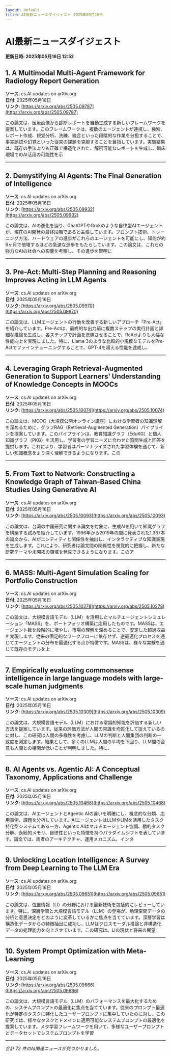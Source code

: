 ```yaml
---
layout: default
title: AI最新ニュースダイジェスト 2025年05月16日
---
```


# AI最新ニュースダイジェスト
**更新日時: 2025年05月16日 12:52**

## 1. A Multimodal Multi-Agent Framework for Radiology Report Generation

**ソース**: cs.AI updates on arXiv.org  
**日付**: 2025年05月16日  
**リンク**: [https://arxiv.org/abs/2505.09787](https://arxiv.org/abs/2505.09787)  

この論文は、医療画像から診断レポートを自動生成する新しいフレームワークを提案しています。このフレームワークは、複数のエージェントが連携し、検索、レポート作成、視覚分析、洗練、統合といった段階的な作業を分担することで、事実誤認や幻覚といった従来の課題を克服することを目指しています。実験結果は、既存の手法よりも正確で構造化された、解釈可能なレポートを生成し、臨床現場でのAI活用の可能性を示  

---

## 2. Demystifying AI Agents: The Final Generation of Intelligence

**ソース**: cs.AI updates on arXiv.org  
**日付**: 2025年05月16日  
**リンク**: [https://arxiv.org/abs/2505.09932](https://arxiv.org/abs/2505.09932)  

この論文は、AIの進化を辿り、ChatGPTやGrokのような自律型AIエージェントが、現在のAI開発の最終段階であると主張しています。プロンプト技術、トレーニング方法、ハードウェアの進歩がこれらのエージェントを可能にし、知能が約6ヶ月で倍増するほどの急速な進歩をもたらしています。この論文は、これらの強力なAIの社会への影響を考察し、その進歩を賢明に  

---

## 3. Pre-Act: Multi-Step Planning and Reasoning Improves Acting in LLM Agents

**ソース**: cs.AI updates on arXiv.org  
**日付**: 2025年05月16日  
**リンク**: [https://arxiv.org/abs/2505.09970](https://arxiv.org/abs/2505.09970)  

この論文は、LLMエージェントの行動を改善する新しいアプローチ「Pre-Act」を紹介しています。Pre-Actは、最終的な出力前に複数ステップの実行計画と詳細な推論を生成し、各ステップで計画を洗練させることで、ReActよりも大幅な性能向上を実現しました。特に、Llama 3のような比較的小規模なモデルをPre-Actでファインチューニングすることで、GPT-4を超える性能を達成し、  

---

## 4. Leveraging Graph Retrieval-Augmented Generation to Support Learners' Understanding of Knowledge Concepts in MOOCs

**ソース**: cs.AI updates on arXiv.org  
**日付**: 2025年05月16日  
**リンク**: [https://arxiv.org/abs/2505.10074](https://arxiv.org/abs/2505.10074)  

この論文は、MOOC（大規模公開オンライン講座）における学習者の知識理解を深めるために、グラフRAG（Retrieval-Augmented Generation）パイプラインを提案しています。このパイプラインは、教育知識グラフ（EduKG）と個人知識グラフ（PKG）を活用し、学習者の学習ニーズに合わせた質問生成と回答を提供します。これにより、学習者はパーソナライズされた学習体験を通じて、新しい知識概念をより深く理解できるようになります。この  

---

## 5. From Text to Network: Constructing a Knowledge Graph of Taiwan-Based China Studies Using Generative AI

**ソース**: cs.AI updates on arXiv.org  
**日付**: 2025年05月16日  
**リンク**: [https://arxiv.org/abs/2505.10093](https://arxiv.org/abs/2505.10093)  

この論文は、台湾の中国研究に関する論文を対象に、生成AIを用いて知識グラフを構築する試みを紹介しています。1996年から2019年の間に発表された1,367本の論文から、AIがエンティティと関係性を抽出し、インタラクティブな知識表現を生成します。これにより、研究者は論文間の関係性を視覚的に把握し、新たな研究テーマや未開拓の領域を発見できるようになります。このア  

---

## 6. MASS: Multi-Agent Simulation Scaling for Portfolio Construction

**ソース**: cs.AI updates on arXiv.org  
**日付**: 2025年05月16日  
**リンク**: [https://arxiv.org/abs/2505.10278](https://arxiv.org/abs/2505.10278)  

この論文は、大規模言語モデル（LLM）を活用したマルチエージェントシミュレーション「MASS」を、ポートフォリオ構築に応用したものです。MASSは、エージェント数を段階的に増やし、市場の理解を深めることで、安定した超過収益を実現します。従来の固定的なワークフローに依存せず、逆最適化プロセスを通じてエージェントの分布を最適化する点が特徴です。MASSは、様々な実験を通じて既存のモデルを上  

---

## 7. Empirically evaluating commonsense intelligence in large language models with large-scale human judgments

**ソース**: cs.AI updates on arXiv.org  
**日付**: 2025年05月16日  
**リンク**: [https://arxiv.org/abs/2505.10309](https://arxiv.org/abs/2505.10309)  

この論文は、大規模言語モデル（LLM）における常識的知能を評価する新しい方法を提案しています。従来の評価方法が人間の常識を均質化して捉えているのに対し、この研究は人間の多様性を考慮し、LLMの判断と人間集団の判断の一致度を測定します。結果として、多くのLLMは人間の平均を下回り、LLM間の合意も人間との相関が低いことが判明しました。特に、  

---

## 8. AI Agents vs. Agentic AI: A Conceptual Taxonomy, Applications and Challenge

**ソース**: cs.AI updates on arXiv.org  
**日付**: 2025年05月16日  
**リンク**: [https://arxiv.org/abs/2505.10468](https://arxiv.org/abs/2505.10468)  

この論文は、AIエージェントとAgentic AIの違いを明確にし、概念的な分類、応用事例、課題を分析しています。AIエージェントはLLMやLIMを活用したタスク特化型システムである一方、Agentic AIはマルチエージェント協調、動的タスク分解、永続的メモリ、自律性といった特徴を持つパラダイムシフトを表しています。論文では、両者のアーキテクチャ、運用メカニズム、インタ  

---

## 9. Unlocking Location Intelligence: A Survey from Deep Learning to The LLM Era

**ソース**: cs.AI updates on arXiv.org  
**日付**: 2025年05月16日  
**リンク**: [https://arxiv.org/abs/2505.09651](https://arxiv.org/abs/2505.09651)  

この論文は、位置情報（LI）の分野における最新技術を包括的にレビューしています。特に、深層学習と大規模言語モデル（LLM）の登場が、地理空間データの分析と意思決定をどのように変革しているかに焦点を当てています。深層学習は構造化データからの特徴抽出に成功し、LLMはクロスモーダル推論と非構造化データの処理能力を向上させています。この研究は、LIの現状と将来の展望  

---

## 10. System Prompt Optimization with Meta-Learning

**ソース**: cs.AI updates on arXiv.org  
**日付**: 2025年05月16日  
**リンク**: [https://arxiv.org/abs/2505.09666](https://arxiv.org/abs/2505.09666)  

この論文は、大規模言語モデル（LLM）のパフォーマンスを最大化するための、システムプロンプトの最適化に焦点を当てています。従来のプロンプト最適化が特定のタスクに特化したユーザープロンプトに集中していたのに対し、この研究では、様々なタスクとドメインに適用可能なシステムプロンプトの最適化を提案しています。メタ学習フレームワークを用いて、多様なユーザープロンプトとデータセットでシステムプロンプトを学習  

---

*合計 72 件のAI関連ニュースが見つかりました。*

